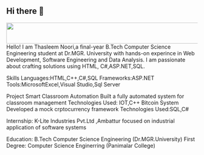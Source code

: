 ## Hi there 👋
<img src="" width="650" height="55"/>
Hello! I am Thasleem Noori,a final-year B.Tech Computer Science Engineering student
at Dr.MGR. University with hands-on experince in Web Development, Software Engineering
and Data Analysis.
I am passionate about crafting solutions using HTML, C#,ASP.NET,SQL.

Skills
Languages:HTML,C++,C#,SQL
Frameworks:ASP.NET
Tools:MicrosoftExcel,Visual Studio,Sql Server

Project
Smart Classroom Automation
Built a fully automated system for classroom management Technologies Used: IOT,C++
Bitcoin System
Developed a mock crptocurrency framework Technologies Used:SQL,C#

Internship:
K-Lite Industries Pvt.Ltd ,Ambattur focused on industrial application of software systems

Education:
B.Tech Computer Science Engineering (Dr.MGR.University)
First Degree: Computer Science Enginerring (Panimalar College)
